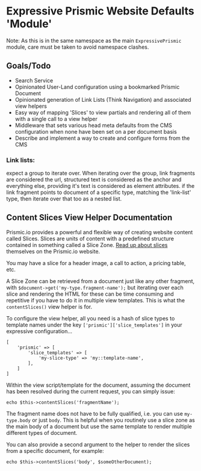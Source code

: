 # Expressive Prismic Website Defaults 'Module'

Note: As this is in the same namespace as the main `ExpressivePrismic` module, care must be taken to avoid namespace clashes.

## Goals/Todo

* Search Service
* Opinionated User-Land configuration using a bookmarked Prismic Document
* Opinionated generation of Link Lists (Think Navigation) and associated view helpers
* Easy way of mapping 'Slices' to view partials and rendering all of them with a single call to a view helper
* Middleware that sets various head meta defaults from the CMS configuration when none have been set on a per document basis
* Describe and implement a way to create and configure forms from the CMS


### Link lists:

expect a group to iterate over.
When iterating over the group, link fragments are considered the url, structured text is considered as the anchor and everything else, providing it's text is considered as element attributes.
if the link fragment points to document of a specific type, matching the 'link-list' type, then iterate over that too as a nested list.

## Content Slices View Helper Documentation

Prismic.io provides a powerful and flexible way of creating website content called Slices. Slices are units of content with a predefined structure contained in something called a Slice Zone. [Read up about slices](https://prismic.io/docs/fields/slices#?lang=javascript) themselves on the Prismic.io website.

You may have a slice for a header image, a call to action, a pricing table, etc.

A Slice Zone can be retrieved from a document just like any other fragment, with `$document->get('my-type.fragment-name');` but iterating over each slice and rendering the HTML for these can be time consuming and repetitive if you have to do it in multiple view templates. This is what the `contentSlices()` view helper is for.

To configure the view helper, all you need is a hash of slice types to template names under the key `['prismic']['slice_templates']` in your expressive configuration…

    [
        'prismic' => [
            'slice_templates' => [
                'my-slice-type' => 'my::template-name',
            ],
        ]
    ]

Within the view script/template for the document, assuming the document has been resolved during the current request, you can simply issue:

    echo $this->contentSlices('fragmentName');

The fragment name does not have to be fully qualified, i.e. you can use `my-type.body` or just `body`. This is helpful when you routinely use a slice zone as the main body of a document but use the same template to render multiple different types of document.

You can also provide a second argument to the helper to render the slices from a specific document, for example:
    
    echo $this->contentSlices('body', $someOtherDocument);

